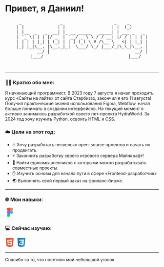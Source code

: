 <h1>Привет, я Даниил!</h1>
<div align="center"><pre>
 _               _                    _    _       
| |             | |                  | |  (_)      
| |__  _   _  __| |_ __ _____   _____| | ___ _   _ 
| '_ \| | | |/ _` | '__/ _ \ \ / / __| |/ / | | | |
| | | | |_| | (_| | | | (_) \ V /\__ \   <| | |_| |
|_| |_|\__, |\__,_|_|  \___/ \_/ |___/_|\_\_|\__, |
        __/ |                                 __/ |
      |___/                                 |___/   

</pre></div>

---

### :man_technologist: Кратко обо мне:

<p>Я начинающий программист. В 2023 году 7 августа я начал проходить курс «Сайты на лайте»‎ от сайта Старбиззз, закончил я его 11 августа! Получил практические знания использования Figma, Webflow, начал больше понимать в создании интерфейсов. На текущий момент я активно занимаюсь разработкой своего пет-проекта HydraWorld. За 2024 год хочу изучить Python, освоить HTML и CSS.</p>

### :cloud: Цели на этот год:

- :fire: Хочу разработать несколько open-source проектов и начать их продвигать.
- :zap: Закончить разработку своего игрового сервера Майнкрафт!
- :busts_in_silhouette: Найти единомышленников с которыми можно разрабатывать совместные проекты.
- :hand: Изучить основы для начала пути в сфере «Frontend-разработчик»
- :earth_asia: Выполнять свой первый заказ на фриланс-бирже.

---

### :globe_with_meridians: Мои навыки:  

<div class = "my-skills">
  <img src = "https://github.com/devicons/devicon/blob/master/icons/figma/figma-original.svg" title="Figma" alt="Figma" width="30" height="30"/>&nbsp

  ### :computer: Сейчас изучаю:
  <div class = "languages">
    <img src = "https://github.com/devicons/devicon/blob/master/icons/html5/html5-original.svg" title="HTML5" alt="HTML" width="30" height="30"/>&nbsp
    <img src = "https://github.com/devicons/devicon/blob/master/icons/css3/css3-original.svg" title="CSS3" alt="CSS" width="30" height="30"/>&nbsp

  ---

  <p>Спасибо за то, что посетили мой небольшой уголок.</p>
